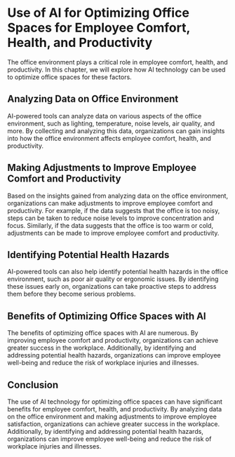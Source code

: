 Use of AI for Optimizing Office Spaces for Employee Comfort, Health, and Productivity
==================================================================================================================================

The office environment plays a critical role in employee comfort, health, and productivity. In this chapter, we will explore how AI technology can be used to optimize office spaces for these factors.

Analyzing Data on Office Environment
------------------------------------

AI-powered tools can analyze data on various aspects of the office environment, such as lighting, temperature, noise levels, air quality, and more. By collecting and analyzing this data, organizations can gain insights into how the office environment affects employee comfort, health, and productivity.

Making Adjustments to Improve Employee Comfort and Productivity
---------------------------------------------------------------

Based on the insights gained from analyzing data on the office environment, organizations can make adjustments to improve employee comfort and productivity. For example, if the data suggests that the office is too noisy, steps can be taken to reduce noise levels to improve concentration and focus. Similarly, if the data suggests that the office is too warm or cold, adjustments can be made to improve employee comfort and productivity.

Identifying Potential Health Hazards
------------------------------------

AI-powered tools can also help identify potential health hazards in the office environment, such as poor air quality or ergonomic issues. By identifying these issues early on, organizations can take proactive steps to address them before they become serious problems.

Benefits of Optimizing Office Spaces with AI
--------------------------------------------

The benefits of optimizing office spaces with AI are numerous. By improving employee comfort and productivity, organizations can achieve greater success in the workplace. Additionally, by identifying and addressing potential health hazards, organizations can improve employee well-being and reduce the risk of workplace injuries and illnesses.

Conclusion
----------

The use of AI technology for optimizing office spaces can have significant benefits for employee comfort, health, and productivity. By analyzing data on the office environment and making adjustments to improve employee satisfaction, organizations can achieve greater success in the workplace. Additionally, by identifying and addressing potential health hazards, organizations can improve employee well-being and reduce the risk of workplace injuries and illnesses.
